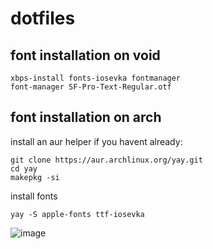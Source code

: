 # dotfiles

## font installation on void

```
xbps-install fonts-iosevka fontmanager
font-manager SF-Pro-Text-Regular.otf
```

## font installation on arch

install an aur helper if you havent already:

```
git clone https://aur.archlinux.org/yay.git
cd yay
makepkg -si
```

install fonts

```
yay -S apple-fonts ttf-iosevka
```

![image](https://user-images.githubusercontent.com/84999468/175779908-cd971606-f3c9-4315-ad55-5b1a1810644f.png)
